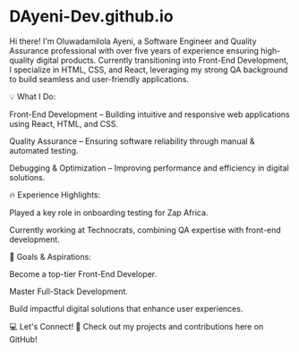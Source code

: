 # DAyeni-Dev.github.io
Hi there! I'm Oluwadamilola Ayeni, a Software Engineer and Quality Assurance professional with over five years of experience ensuring high-quality digital products. Currently transitioning into Front-End Development, I specialize in HTML, CSS, and React, leveraging my strong QA background to build seamless and user-friendly applications.

💡 What I Do:

Front-End Development – Building intuitive and responsive web applications using React, HTML, and CSS.

Quality Assurance – Ensuring software reliability through manual & automated testing.

Debugging & Optimization – Improving performance and efficiency in digital solutions.

🔥 Experience Highlights:

Played a key role in onboarding testing for Zap Africa.

Currently working at Technocrats, combining QA expertise with front-end development.

🎯 Goals & Aspirations:

Become a top-tier Front-End Developer.

Master Full-Stack Development.

Build impactful digital solutions that enhance user experiences.

💻 Let's Connect!
🚀 Check out my projects and contributions here on GitHub!
